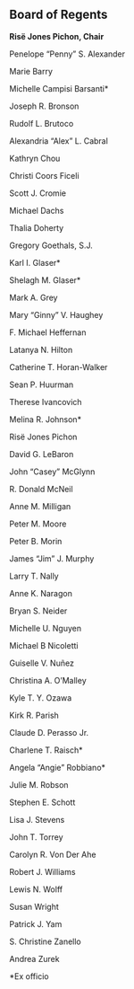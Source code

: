 Board of Regents
----------------

**Risë Jones Pichon, Chair**

Penelope “Penny” S. Alexander

Marie Barry

Michelle Campisi Barsanti*

Joseph R. Bronson

Rudolf L. Brutoco

Alexandria “Alex” L. Cabral

Kathryn Chou

Christi Coors Ficeli

Scott J. Cromie

Michael Dachs

Thalia Doherty

Gregory Goethals, S.J.

Karl I. Glaser*

Shelagh M. Glaser*

Mark A. Grey

Mary “Ginny” V. Haughey

F. Michael Heffernan

Latanya N. Hilton

Catherine T. Horan-Walker

Sean P. Huurman

Therese Ivancovich

Melina R. Johnson*

Risë Jones Pichon

David G. LeBaron

John “Casey” McGlynn

R. Donald McNeil

Anne M. Milligan

Peter M. Moore

Peter B. Morin

James “Jim” J. Murphy

Larry T. Nally

Anne K. Naragon

Bryan S. Neider

Michelle U. Nguyen

Michael B Nicoletti

Guiselle V. Nuñez

Christina A. O’Malley

Kyle T. Y. Ozawa

Kirk R. Parish

Claude D. Perasso Jr.

Charlene T. Raisch*

Angela “Angie” Robbiano*

Julie M. Robson

Stephen E. Schott

Lisa J. Stevens

John T. Torrey

Carolyn R. Von Der Ahe

Robert J. Williams

Lewis N. Wolff

Susan Wright

Patrick J. Yam

S. Christine Zanello

Andrea Zurek



\*Ex officio
